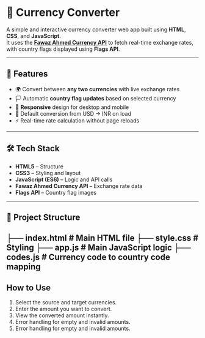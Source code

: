 # 💱 Currency Converter

A simple and interactive currency converter web app built using **HTML**, **CSS**, and **JavaScript**.  
It uses the **[Fawaz Ahmed Currency API](https://github.com/fawazahmed0/currency-api)** to fetch real-time exchange rates, with country flags displayed using **Flags API**.

---

## 🚀 Features
- 🌍 Convert between **any two currencies** with live exchange rates  
- 🏳 Automatic **country flag updates** based on selected currency  
- 📱 **Responsive** design for desktop and mobile  
- 🔄 Default conversion from USD → INR on load  
- ⚡ Real-time rate calculation without page reloads

---

## 🛠 Tech Stack
- **HTML5** – Structure  
- **CSS3** – Styling and layout  
- **JavaScript (ES6)** – Logic and API calls  
- **Fawaz Ahmed Currency API** – Exchange rate data  
- **Flags API** – Country flag images  

---

## 📂 Project Structure

├── index.html # Main HTML file
├── style.css # Styling
├── app.js # Main JavaScript logic
├── codes.js # Currency code to country code mapping
---

## How to Use
1. Select the source and target currencies.
2. Enter the amount you want to convert.
3. View the converted amount instantly.
4. Error handling for empty and invalid amounts.
5. Error handling for empty and invalid amounts.
